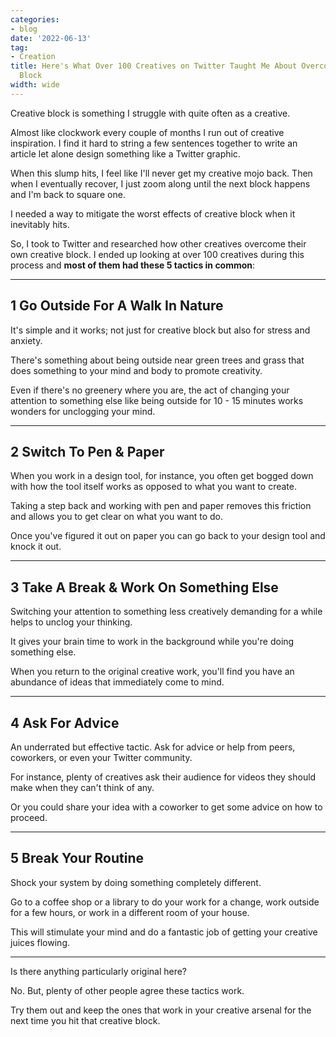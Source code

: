 ```yaml
---
categories:
- blog
date: '2022-06-13'
tag:
- Creation
title: Here's What Over 100 Creatives on Twitter Taught Me About Overcoming Creative
  Block
width: wide
---
```


Creative block is something I struggle with quite often as a creative.

Almost like clockwork every couple of months I run out of creative inspiration. I find it hard to string a few sentences together to write an article let alone design something like a Twitter graphic. 

When this slump hits, I feel like I'll never get my creative mojo back. Then when I eventually recover, I just zoom along until the next block happens and I'm back to square one.

I needed a way to mitigate the worst effects of creative block when it inevitably hits.

So, I took to Twitter and researched how other creatives overcome their own creative block. I ended up looking at over 100 creatives during this process and **most of them had these 5 tactics in common**:

---

## 1 Go Outside For A Walk In Nature

It's simple and it works; not just for creative block but also for stress and anxiety. 

There's something about being outside near green trees and grass that does something to your mind and body to promote creativity. 

Even if there's no greenery where you are, the act of changing your attention to something else like being outside for 10 - 15 minutes works wonders for unclogging your mind.

---

## 2 Switch To Pen & Paper

When you work in a design tool, for instance, you often get bogged down with how the tool itself works as opposed to what you want to create. 

Taking a step back and working with pen and paper removes this friction and allows you to get clear on what you want to do. 

Once you've figured it out on paper you can go back to your design tool and knock it out.

---

## 3 Take A Break & Work On Something Else

Switching your attention to something less creatively demanding for a while helps to unclog your thinking. 

It gives your brain time to work in the background while you're doing something else.

When you return to the original creative work, you'll find you have an abundance of ideas that immediately come to mind.

---

## 4  Ask For Advice

An underrated but effective tactic. Ask for advice or help from peers, coworkers, or even your Twitter community.

For instance, plenty of creatives ask their audience for videos they should make when they can't think of any. 

Or you could share your idea with a coworker to get some advice on how to proceed.

---

## 5 Break Your Routine 

Shock your system by doing something completely different. 

Go to a coffee shop or a library to do your work for a change, work outside for a few hours, or work in a different room of your house.

This will stimulate your mind and do a fantastic job of getting your creative juices flowing.

---

Is there anything particularly original here? 

No. But, plenty of other people agree these tactics work. 

Try them out and keep the ones that work in your creative arsenal for the next time you hit that creative block.